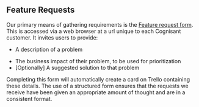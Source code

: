 ## Feature Requests

Our primary means of gathering requirements is the [Feature request form](https://github.com/cognisant/trello-form). This is accessed via a web browser at a url unique to each Cognisant customer. It invites users to provide:

- A description of a problem
* The business impact of their problem, to be used for prioritization
* [Optionally] A suggested solution to that problem

Completing this form will automatically create a card on Trello containing these details. The use of a structured form ensures that the requests we receive have been given an appropriate amount of thought and are in a consistent format.
